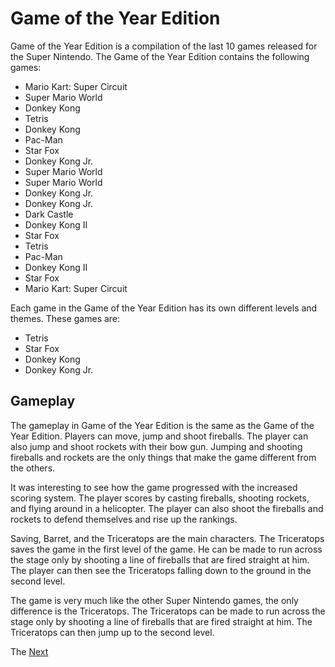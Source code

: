 # Game of the Year Edition

Game of the Year Edition is a compilation of the last 10 games released for the Super Nintendo. The Game of the Year Edition contains the following games:

*   Mario Kart: Super Circuit
*   Super Mario World
*   Donkey Kong
*   Tetris
*   Donkey Kong
*   Pac-Man
*   Star Fox
*   Donkey Kong Jr.
*   Super Mario World
*   Super Mario World
*   Donkey Kong Jr.
*   Donkey Kong Jr.
*   Dark Castle
*   Donkey Kong II
*   Star Fox
*   Tetris
*   Pac-Man
*   Donkey Kong II
*   Star Fox
*    Mario Kart: Super Circuit

Each game in the Game of the Year Edition has its own different levels and themes. These games are:

*   Tetris
*   Star Fox
*   Donkey Kong
*   Donkey Kong Jr.

## Gameplay

The gameplay in Game of the Year Edition is the same as the Game of the Year Edition. Players can move, jump and shoot fireballs. The player can also jump and shoot rockets with their bow gun. Jumping and shooting fireballs and rockets are the only things that make the game different from the others.

It was interesting to see how the game progressed with the increased scoring system. The player scores by casting fireballs, shooting rockets, and flying around in a helicopter. The player can also shoot the fireballs and rockets to defend themselves and rise up the rankings.

Saving, Barret, and the Triceratops are the main characters. The Triceratops saves the game in the first level of the game. He can be made to run across the stage only by shooting a line of fireballs that are fired straight at him. The player can then see the Triceratops falling down to the ground in the second level.

The game is very much like the other Super Nintendo games, the only difference is the Triceratops. The Triceratops can be made to run across the stage only by shooting a line of fireballs that are fired straight at him. The Triceratops can then jump up to the second level.

The
[Next](430.md)